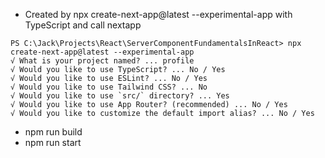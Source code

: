 * Created by npx create-next-app@latest --experimental-app with TypeScript and call nextapp
```  
PS C:\Jack\Projects\React\ServerComponentFundamentalsInReact> npx create-next-app@latest --experimental-app
√ What is your project named? ... profile
√ Would you like to use TypeScript? ... No / Yes
√ Would you like to use ESLint? ... No / Yes
√ Would you like to use Tailwind CSS? ... No
√ Would you like to use `src/` directory? ... Yes
√ Would you like to use App Router? (recommended) ... No / Yes
√ Would you like to customize the default import alias? ... No / Yes
```
* npm run build
* npm run start